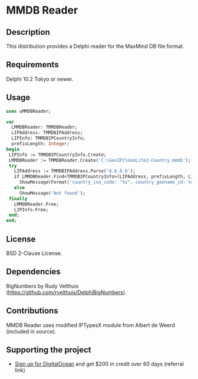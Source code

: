 # MMDB Reader

## Description

This distribution provides a Delphi reader for the MaxMind DB file format.

## Requirements

Delphi 10.2 Tokyo or newer.

## Usage

```pascal
uses uMMDBReader;

var
  LMMDBReader: TMMDBReader;
  LIPAddress: TMMDBIPAddress;
  LIPInfo: TMMDBIPCountryInfo;
  prefixLength: Integer;
begin
 LIPInfo := TMMDBIPCountryInfo.Create;
 LMMDBReader := TMMDBReader.Create('C:\GeoIP2\GeoLite2-Country.mmdb');
 try
   LIPAddress := TMMDBIPAddress.Parse('8.8.8.8');
   if LMMDBReader.Find<TMMDBIPCountryInfo>(LIPAddress, prefixLength, LIPInfo) then
     ShowMessage(Format('country_iso_code: "%s", country_geoname_id: %s', [LIPInfo.Country.ISOCode, IntToStr(LIPInfo.country.GeonameId)]))
   else
     ShowMessage('Not found');
 finally
   LMMDBReader.Free;
   LIPInfo.Free;
 end;
end;
```

## License

BSD 2-Clause License.

## Dependencies

BigNumbers by Rudy Velthuis (<https://github.com/rvelthuis/DelphiBigNumbers>).

## Contributions

MMDB Reader uses modified IPTypesX module from Albert de Weerd (included in source).

## Supporting the project

* [Sign up for DigitalOcean](https://m.do.co/c/0c76ba2e7552) and get $200 in credit over 60 days (referral link)

